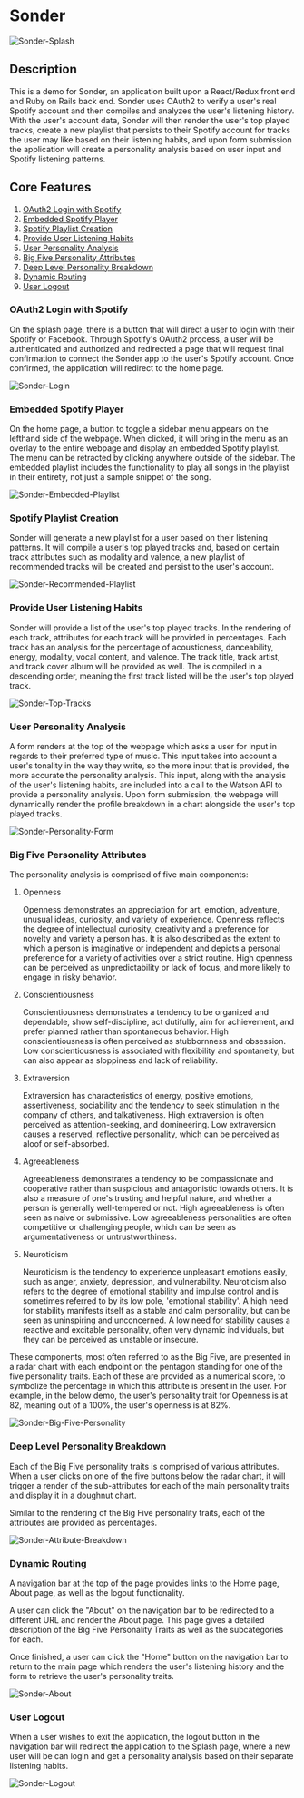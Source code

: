 # Sonder
![Sonder-Splash](demo-material/sonder-splash.png)

## Description
This is a demo for Sonder, an application built upon a React/Redux front end and Ruby on Rails back end. Sonder uses OAuth2 to verify a user's real Spotify account and then compiles and analyzes the user's listening history. With the user's account data, Sonder will then render the user's top played tracks, create a new playlist that persists to their Spotify account for tracks the user may like based on their listening habits, and upon form submission the application will create a personality analysis based on user input and Spotify listening patterns.

## Core Features
1. [OAuth2 Login with Spotify](#oauth2-login-with-spotify)
2. [Embedded Spotify Player](#embedded-spotify-player)
3. [Spotify Playlist Creation](#spotify-playlist-creation)
4. [Provide User Listening Habits](#provide-user-listening-habits)
5. [User Personality Analysis](#user-personality-analysis)
6. [Big Five Personality Attributes](#big-five-personality-attributes)
7. [Deep Level Personality Breakdown](#deep-level-personality-breakdown)
8. [Dynamic Routing](#dynamic-routing)
9. [User Logout](#user-logout)

### OAuth2 Login with Spotify
On the splash page, there is a button that will direct a user to login with their Spotify or Facebook. Through Spotify's OAuth2 process, a user will be authenticated and authorized and redirected a page that will request final confirmation to connect the Sonder app to the user's Spotify account. Once confirmed, the application will redirect to the home page.

![Sonder-Login](demo-material/sonder-login.gif)

### Embedded Spotify Player
On the home page, a button to toggle a sidebar menu appears on the lefthand side of the webpage. When clicked, it will bring in the menu as an overlay to the entire webpage and display an embedded Spotify playlist. The menu can be retracted by clicking anywhere outside of the sidebar. The embedded playlist includes the functionality to play all songs in the playlist in their entirety, not just a sample snippet of the song.

![Sonder-Embedded-Playlist](demo-material/sonder-embedded-playlist.gif)

### Spotify Playlist Creation
Sonder will generate a new playlist for a user based on their listening patterns. It will compile a user's top played tracks and, based on certain track attributes such as modality and valence, a new playlist of recommended tracks will be created and persist to the user's account.

![Sonder-Recommended-Playlist](demo-material/sonder-recommended-playlist.gif)

### Provide User Listening Habits
Sonder will provide a list of the user's top played tracks. In the rendering of each track, attributes for each track will be provided in percentages. Each track has an analysis for the percentage of acousticness, danceability, energy, modality, vocal content, and valence. The track title, track artist, and track cover album will be provided as well. The is compiled in a descending order, meaning the first track listed will be the user's top played track.

![Sonder-Top-Tracks](demo-material/sonder-top-tracks.gif)

### User Personality Analysis
A form renders at the top of the webpage which asks a user for input in regards to their preferred type of music. This input takes into account a user's tonality in the way they write, so the more input that is provided, the more accurate the personality analysis. This input, along with the analysis of the user's listening habits, are included into a call to the Watson API to provide a personality analysis. Upon form submission, the webpage will dynamically render the profile breakdown in a chart alongside the user's top played tracks.

![Sonder-Personality-Form](demo-material/sonder-personality-form.gif)

### Big Five Personality Attributes
The personality analysis is comprised of five main components:

1. Openness

   Openness demonstrates an appreciation for art, emotion, adventure, unusual ideas, curiosity, and variety of experience. Openness reflects the degree of intellectual curiosity, creativity and a preference for novelty and variety a person has. It is also described as the extent to which a person is imaginative or independent and depicts a personal preference for a variety of activities over a strict routine. High openness can be perceived as unpredictability or lack of focus, and more likely to engage in risky behavior.

2. Conscientiousness

   Conscientiousness demonstrates a tendency to be organized and dependable, show self-discipline, act dutifully, aim for achievement, and prefer planned rather than spontaneous behavior. High conscientiousness is often perceived as stubbornness and obsession. Low conscientiousness is associated with flexibility and spontaneity, but can also appear as sloppiness and lack of reliability.

3. Extraversion

   Extraversion has characteristics of energy, positive emotions, assertiveness, sociability and the tendency to seek stimulation in the company of others, and talkativeness. High extraversion is often perceived as attention-seeking, and domineering. Low extraversion causes a reserved, reflective personality, which can be perceived as aloof or self-absorbed.

4. Agreeableness

   Agreeableness demonstrates a tendency to be compassionate and cooperative rather than suspicious and antagonistic towards others. It is also a measure of one's trusting and helpful nature, and whether a person is generally well-tempered or not. High agreeableness is often seen as naive or submissive. Low agreeableness personalities are often competitive or challenging people, which can be seen as argumentativeness or untrustworthiness.

5. Neuroticism

   Neuroticism is the tendency to experience unpleasant emotions easily, such as anger, anxiety, depression, and vulnerability. Neuroticism also refers to the degree of emotional stability and impulse control and is sometimes referred to by its low pole, 'emotional stability'. A high need for stability manifests itself as a stable and calm personality, but can be seen as uninspiring and unconcerned. A low need for stability causes a reactive and excitable personality, often very dynamic individuals, but they can be perceived as unstable or insecure.

These components, most often referred to as the Big Five, are presented in a radar chart with each endpoint on the pentagon standing for one of the five personality traits. Each of these are provided as a numerical score, to symbolize the percentage in which this attribute is present in the user. For example, in the below demo, the user's personality trait for Openness is at 82, meaning out of a 100%, the user's openness is at 82%.

![Sonder-Big-Five-Personality](demo-material/sonder-big-five-personality.gif)

### Deep Level Personality Breakdown
Each of the Big Five personality traits is comprised of various attributes. When a user clicks on one of the five buttons below the radar chart, it will trigger a render of the sub-attributes for each of the main personality traits and display it in a doughnut chart.

Similar to the rendering of the Big Five personality traits, each of the attributes are provided as percentages.

![Sonder-Attribute-Breakdown](demo-material/sonder-attribute-breakdown.gif)

### Dynamic Routing
A navigation bar at the top of the page provides links to the Home page, About page, as well as the logout functionality.

A user can click the "About" on the navigation bar to be redirected to a different URL and render the About page. This page gives a detailed description of the Big Five Personality Traits as well as the subcategories for each.

Once finished, a user can click the "Home" button on the navigation bar to return to the main page which renders the user's listening history and the form to retrieve the user's personality traits.

![Sonder-About](demo-material/sonder-about.gif)

### User Logout
When a user wishes to exit the application, the logout button in the navigation bar will redirect the application to the Splash page, where a new user will be can login and get a personality analysis based on their separate listening habits.

![Sonder-Logout](demo-material/sonder-logout.gif)
